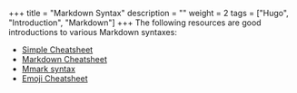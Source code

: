 +++
title = "Markdown Syntax"
description = ""
weight = 2
tags = ["Hugo", "Introduction", "Markdown"]
+++
The following resources are good introductions to various Markdown syntaxes:

* [Simple Cheatsheet](http://packetlife.net/media/library/16/Markdown.pdf)
* [Markdown Cheatsheet](https://github.com/adam-p/markdown-here/wiki/Markdown-Cheatsheet#lists)
* [Mmark syntax](https://github.com/miekg/mmark/wiki/Syntax)
* [Emoji Cheatsheet](https://www.webpagefx.com/tools/emoji-cheat-sheet/)
